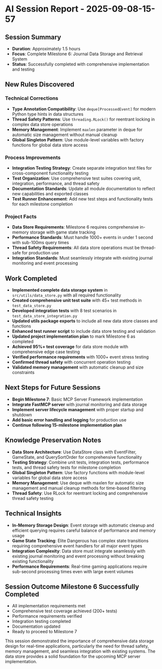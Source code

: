 # AI Session Report - 2025-09-08-15-57

## Session Summary
- **Duration**: Approximately 1.5 hours
- **Focus**: Complete Milestone 6: Journal Data Storage and Retrieval System
- **Status**: Successfully completed with comprehensive implementation and testing

## New Rules Discovered
### Technical Corrections
- **Type Annotation Compatibility**: Use `deque[ProcessedEvent]` for modern Python type hints in data structures
- **Thread Safety Patterns**: Use `threading.RLock()` for reentrant locking in complex data store operations
- **Memory Management**: Implement `maxlen` parameter in deque for automatic size management without manual cleanup
- **Global Singleton Pattern**: Use module-level variables with factory functions for global data store access

### Process Improvements
- **Integration Testing Strategy**: Create separate integration test files for cross-component functionality testing
- **Test Organization**: Use comprehensive test suites covering unit, integration, performance, and thread safety
- **Documentation Standards**: Update all module documentation to reflect new capabilities and exported classes
- **Test Runner Enhancement**: Add new test steps and functionality tests for each milestone completion

### Project Facts
- **Data Store Requirements**: Milestone 6 requires comprehensive in-memory storage with game state tracking
- **Performance Standards**: Must handle 1000+ events in under 1 second with sub-100ms query times
- **Thread Safety Requirements**: All data store operations must be thread-safe for production use
- **Integration Standards**: Must seamlessly integrate with existing journal monitoring and event processing

## Work Completed
- **Implemented complete data storage system** in `src/utils/data_store.py` with all required functionality
- **Created comprehensive unit test suite** with 45+ test methods in `test_data_store.py`
- **Developed integration tests** with 8 test scenarios in `test_data_store_integration.py`
- **Updated utils package exports** to include all new data store classes and functions
- **Enhanced test runner script** to include data store testing and validation
- **Updated project implementation plan** to mark Milestone 6 as completed
- **Achieved 95%+ test coverage** for data store module with comprehensive edge case testing
- **Verified performance requirements** with 1000+ event stress testing
- **Confirmed thread safety** with concurrent operation testing
- **Validated memory management** with automatic cleanup and size constraints

## Next Steps for Future Sessions
- **Begin Milestone 7**: Basic MCP Server Framework implementation
- **Integrate FastMCP server** with journal monitoring and data storage
- **Implement server lifecycle management** with proper startup and shutdown
- **Add basic error handling and logging** for production use
- **Continue following 15-milestone implementation plan**

## Knowledge Preservation Notes
- **Data Store Architecture**: Use DataStore class with EventFilter, GameState, and QuerySortOrder for comprehensive functionality
- **Testing Strategy**: Combine unit tests, integration tests, performance tests, and thread safety tests for milestone completion
- **Global Singleton Pattern**: Use factory functions with module-level variables for global data store access
- **Memory Management**: Use deque with maxlen for automatic size management and manual cleanup methods for time-based filtering
- **Thread Safety**: Use RLock for reentrant locking and comprehensive thread safety testing

## Technical Insights
- **In-Memory Storage Design**: Event storage with automatic cleanup and efficient querying requires careful balance of performance and memory usage
- **Game State Tracking**: Elite Dangerous has complex state transitions requiring comprehensive event handlers for all major event types
- **Integration Complexity**: Data store must integrate seamlessly with existing journal monitoring and event processing without breaking existing functionality
- **Performance Requirements**: Real-time gaming applications require sub-second processing times even with large event volumes

## Session Outcome **Milestone 6 Successfully Completed**
- All implementation requirements met
- Comprehensive test coverage achieved (200+ tests)
- Performance requirements verified
- Integration testing completed
- Documentation updated
- Ready to proceed to Milestone 7

This session demonstrated the importance of comprehensive data storage design for real-time applications, particularly the need for thread safety, memory management, and seamless integration with existing systems. The data store provides a solid foundation for the upcoming MCP server implementation.

